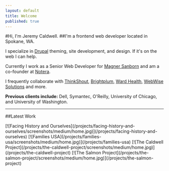 ```yaml
---
layout: default
title: Welcome
published: true
---
```


#Hi, I'm Jeremy Caldwell.
##I'm a frontend web developer located in Spokane, WA.

I specialize in [Drupal](http://drupal.org) theming, site development, and design. If it's on the web I can help.

Currently I work as a Senior Web Developer for [Magner Sanborn](http://magnersanborn.com) and am a co-founder at [Notera](http://notera.net). 

I frequently collaborate with [ThinkShout](http://thinkshout.org), [Brightplum](http://brightplum.com), [Ward Health](http://wardhealth.com), [WebWise Solutions](http://www.webwiseone.com) and more. 

**Previous clients include:** Dell, Symantec, O'Reilly, University of Chicago, and University of Washington.

---

##Latest Work

<span class="latestwork">
	[![Facing History and Ourselves](/projects/facing-history-and-ourselves/screenshots/medium/home.jpg)](/projects/facing-history-and-ourselves)
	[![Families USA](/projects/families-usa/screenshots/medium/home.jpg)](/projects/families-usa)
	[![The Caldwell Project](/projects/the-caldwell-project/screenshots/medium/home.jpg)](/projects/the-caldwell-project)
	[![The Salmon Project](/projects/the-salmon-project/screenshots/medium/home.jpg)](/projects/the-salmon-project)
</span>
